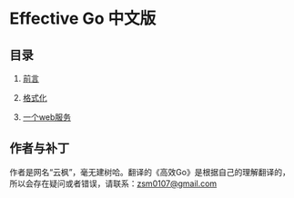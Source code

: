 # Effective Go 中文版

## 目录

1. [前言](1_introduction.md)
2. [格式化](2_formatting.md)

17. [一个web服务](a_web_server.md)

## 作者与补丁

作者是网名“云枫”，毫无建树哈。翻译的《高效Go》是根据自己的理解翻译的，所以会存在疑问或者错误，请联系：zsm0107@gmail.com